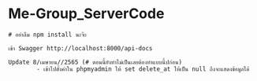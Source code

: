 # Me-Group_ServerCode

    # อย่าลืม npm install นะจ๊ะ

    เข้า Swagger http://localhost:8000/api-docs

    Update 8/เมษายน//2565 (# ตอนนี้ยังทำไม่เป็นเลยต้องทำแบบนี้ปก่อน)
            - เข้าไปตั้งค่าใน phpmyadmin ให้ set delete_at ให้เป็น null ถึงจะแสดงข้อมูลได้